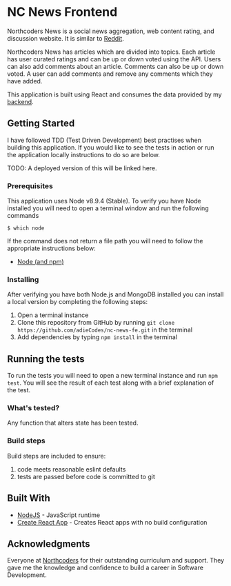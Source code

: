 # NC News Frontend

Northcoders News is a social news aggregation, web content rating, and discussion website. It is similar to [Reddit](https://www.reddit.com/).

Northcoders News has articles which are divided into topics. Each article has user curated ratings and can be up or down voted using the API. Users can also add comments about an article. Comments can also be up or down voted. A user can add comments and remove any comments which they have added.

This application is built using React and consumes the data provided by my [backend](https://github.com/adieCodes/nc-news-be).

## Getting Started

I have followed TDD (Test Driven Development) best practises when building this application. If you would like to see the tests in action or run the application locally instructions to do so are below.

TODO: A deployed version of this will be linked here.

### Prerequisites

This application uses Node v8.9.4 (Stable). To verify you have Node installed you will need to open a terminal window and run the following commands

```
$ which node
```

If the command does not return a file path you will need to follow the appropriate instructions below:

* [Node (and npm)](https://docs.npmjs.com/getting-started/installing-node)

### Installing

After verifying you have both Node.js and MongoDB installed you can install a local version by completing the following steps:

1.  Open a terminal instance
2.  Clone this repository from GitHub by running `git clone https://github.com/adieCodes/nc-news-fe.git` in the terminal
3.  Add dependencies by typing `npm install` in the terminal

## Running the tests

To run the tests you will need to open a new terminal instance and run `npm test`. You will see the result of each test along with a brief explanation of the test.

### What's tested?

Any function that alters state has been tested.

### Build steps

Build steps are included to ensure:

1.  code meets reasonable eslint defaults
2.  tests are passed before code is committed to git

## Built With

* [NodeJS](https://nodejs.org/en/) - JavaScript runtime
* [Create React App](https://github.com/facebook/create-react-app) - Creates React apps with no build configuration

## Acknowledgments

Everyone at [Northcoders](https://northcoders.com/) for their outstanding curriculum and support. They gave me the knowledge and confidence to build a career in Software Development.
